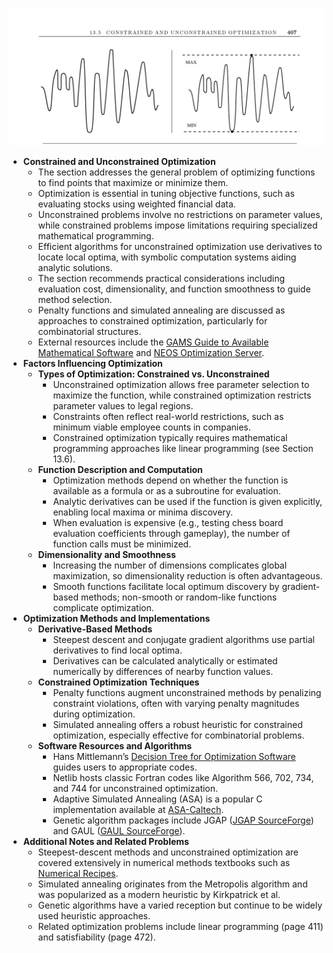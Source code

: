 ![ADM-ch13-numericals-optimization](ADM-ch13-numericals-optimization.best.png)

- **Constrained and Unconstrained Optimization**  
  - The section addresses the general problem of optimizing functions to find points that maximize or minimize them.  
  - Optimization is essential in tuning objective functions, such as evaluating stocks using weighted financial data.  
  - Unconstrained problems involve no restrictions on parameter values, while constrained problems impose limitations requiring specialized mathematical programming.  
  - Efficient algorithms for unconstrained optimization use derivatives to locate local optima, with symbolic computation systems aiding analytic solutions.  
  - The section recommends practical considerations including evaluation cost, dimensionality, and function smoothness to guide method selection.  
  - Penalty functions and simulated annealing are discussed as approaches to constrained optimization, particularly for combinatorial structures.  
  - External resources include the [GAMS Guide to Available Mathematical Software](http://gams.nist.gov) and [NEOS Optimization Server](http://www-neos.mcs.anl.gov/).  
- **Factors Influencing Optimization**  
  - **Types of Optimization: Constrained vs. Unconstrained**  
    - Unconstrained optimization allows free parameter selection to maximize the function, while constrained optimization restricts parameter values to legal regions.  
    - Constraints often reflect real-world restrictions, such as minimum viable employee counts in companies.  
    - Constrained optimization typically requires mathematical programming approaches like linear programming (see Section 13.6).  
  - **Function Description and Computation**  
    - Optimization methods depend on whether the function is available as a formula or as a subroutine for evaluation.  
    - Analytic derivatives can be used if the function is given explicitly, enabling local maxima or minima discovery.  
    - When evaluation is expensive (e.g., testing chess board evaluation coefficients through gameplay), the number of function calls must be minimized.  
  - **Dimensionality and Smoothness**  
    - Increasing the number of dimensions complicates global maximization, so dimensionality reduction is often advantageous.  
    - Smooth functions facilitate local optimum discovery by gradient-based methods; non-smooth or random-like functions complicate optimization.  
- **Optimization Methods and Implementations**  
  - **Derivative-Based Methods**  
    - Steepest descent and conjugate gradient algorithms use partial derivatives to find local optima.  
    - Derivatives can be calculated analytically or estimated numerically by differences of nearby function values.  
  - **Constrained Optimization Techniques**  
    - Penalty functions augment unconstrained methods by penalizing constraint violations, often with varying penalty magnitudes during optimization.  
    - Simulated annealing offers a robust heuristic for constrained optimization, especially effective for combinatorial problems.  
  - **Software Resources and Algorithms**  
    - Hans Mittlemann’s [Decision Tree for Optimization Software](http://plato.asu.edu/guide.html) guides users to appropriate codes.  
    - Netlib hosts classic Fortran codes like Algorithm 566, 702, 734, and 744 for unconstrained optimization.  
    - Adaptive Simulated Annealing (ASA) is a popular C implementation available at [ASA-Caltech](http://asa-caltech.sourceforge.net/).  
    - Genetic algorithm packages include JGAP ([JGAP SourceForge](http://jgap.sourceforge.net/)) and GAUL ([GAUL SourceForge](http://gaul.sourceforge.net/)).  
- **Additional Notes and Related Problems**  
  - Steepest-descent methods and unconstrained optimization are covered extensively in numerical methods textbooks such as [Numerical Recipes](http://numerical.recipes/).  
  - Simulated annealing originates from the Metropolis algorithm and was popularized as a modern heuristic by Kirkpatrick et al.  
  - Genetic algorithms have a varied reception but continue to be widely used heuristic approaches.  
  - Related optimization problems include linear programming (page 411) and satisfiability (page 472).
